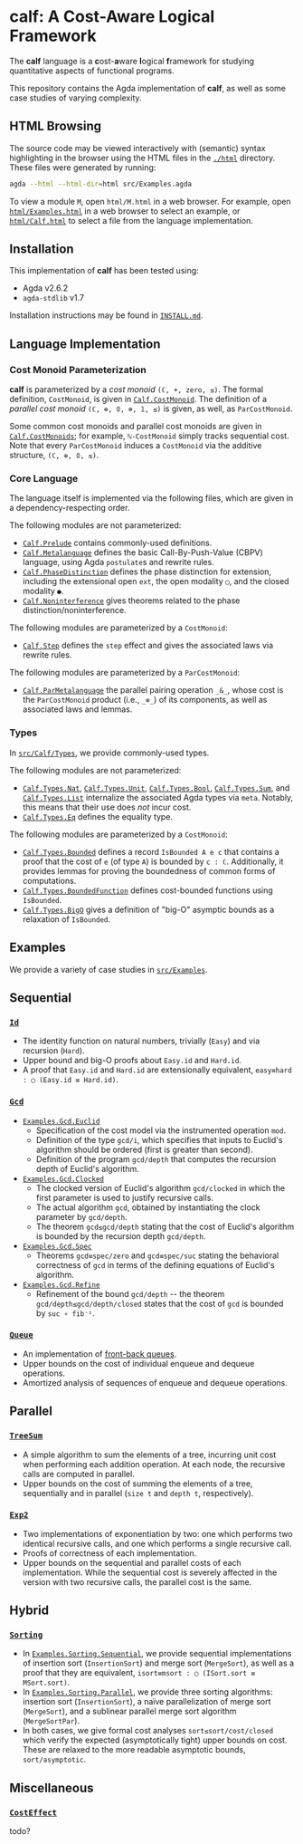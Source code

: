 # **calf**: A Cost-Aware Logical Framework

The **calf** language is a **c**ost-**a**ware **l**ogical **f**ramework for studying quantitative aspects of functional programs.

This repository contains the Agda implementation of **calf**, as well as some case studies of varying complexity.

## HTML Browsing

The source code may be viewed interactively with (semantic) syntax highlighting in the browser using the HTML files in the [`./html`](./html) directory.
These files were generated by running:
```sh
agda --html --html-dir=html src/Examples.agda
```

To view a module `M`, open `html/M.html` in a web browser.
For example, open [`html/Examples.html`](./html/Examples.html) in a web browser to select an example, or [`html/Calf.html`](./html/Calf.html) to select a file from the language implementation.

## Installation

This implementation of **calf** has been tested using:
- Agda v2.6.2
- `agda-stdlib` v1.7

Installation instructions may be found in [`INSTALL.md`](./INSTALL.md).

## Language Implementation

### Cost Monoid Parameterization

**calf** is parameterized by a *cost monoid* `(ℂ, +, zero, ≤)`.
The formal definition, `CostMonoid`, is given in [`Calf.CostMonoid`](./src/Calf/CostMonoid.agda).
The definition of a *parallel cost monoid* `(ℂ, ⊕, 𝟘, ⊗, 𝟙, ≤)` is given, as well, as `ParCostMonoid`.

Some common cost monoids and parallel cost monoids are given in [`Calf.CostMonoids`](./src/Calf/CostMonoids.agda); for example, `ℕ-CostMonoid` simply tracks sequential cost.
Note that every `ParCostMonoid` induces a `CostMonoid` via the additive structure, `(ℂ, ⊕, 𝟘, ≤)`.

### Core Language

The language itself is implemented via the following files, which are given in a dependency-respecting order.

The following modules are not parameterized:
- [`Calf.Prelude`](./src/Calf/Prelude.agda) contains commonly-used definitions.
- [`Calf.Metalanguage`](./src/Calf/Metalanguage.agda) defines the basic Call-By-Push-Value (CBPV) language, using Agda `postulate`s and rewrite rules.
- [`Calf.PhaseDistinction`](./src/Calf/PhaseDistinction.agda) defines the phase distinction for extension, including the extensional open `ext`, the open modality `◯`, and the closed modality `●`.
- [`Calf.Noninterference`](./src/Calf/Noninterference.agda) gives theorems related to the phase distinction/noninterference.

The following modules are parameterized by a `CostMonoid`:
- [`Calf.Step`](./src/Calf/Step.agda) defines the `step` effect and gives the associated laws via rewrite rules.

The following modules are parameterized by a `ParCostMonoid`:
- [`Calf.ParMetalanguage`](./src/Calf/ParMetalanguage.agda) the parallel pairing operation `_&_`, whose cost is the `ParCostMonoid` product (i.e., `_⊗_`) of its components, as well as associated laws and lemmas.

### Types

In [`src/Calf/Types`](./src/Calf/Types), we provide commonly-used types.

The following modules are not parameterized:
- [`Calf.Types.Nat`](./src/Calf/Types/Nat.agda), [`Calf.Types.Unit`](./src/Calf/Types/Unit.agda), [`Calf.Types.Bool`](./src/Calf/Types/Bool.agda), [`Calf.Types.Sum`](./src/Calf/Types/Sum.agda), and [`Calf.Types.List`](./src/Calf/Types/List.agda) internalize the associated Agda types via `meta`.
  Notably, this means that their use does *not* incur cost.
- [`Calf.Types.Eq`](./src/Calf/Types/Eq.agda) defines the equality type.

The following modules are parameterized by a `CostMonoid`:
- [`Calf.Types.Bounded`](./src/Calf/Types/Bounded.agda) defines a record `IsBounded A e c` that contains a proof that the cost of `e` (of type `A`) is bounded by `c : ℂ`.
  Additionally, it provides lemmas for proving the boundedness of common forms of computations.
- [`Calf.Types.BoundedFunction`](./src/Calf/Types/BoundedFunction.agda) defines cost-bounded functions using `IsBounded`.
- [`Calf.Types.BigO`](./src/Calf/Types/BoundedFunction.agda) gives a definition of "big-O" asymptic bounds as a relaxation of `IsBounded`.

## Examples

We provide a variety of case studies in [`src/Examples`](./src/Examples).

## Sequential

### [`Id`](./src/Examples/Id.agda)
- The identity function on natural numbers, trivially (`Easy`) and via recursion (`Hard`).
- Upper bound and big-O proofs about `Easy.id` and `Hard.id`.
- A proof that `Easy.id` and `Hard.id` are extensionally equivalent, `easy≡hard : ◯ (Easy.id ≡ Hard.id)`.

### [`Gcd`](./src/Examples/Gcd.agda)
- [`Examples.Gcd.Euclid`](./src/Examples/Gcd/Euclid.agda)
  - Specification of the cost model via the instrumented operation `mod`.
  - Definition of the type `gcd/i`, which specifies that inputs to Euclid's algorithm should be ordered (first is greater than second).
  - Definition of the program `gcd/depth` that computes the recursion depth of Euclid's algorithm.
- [`Examples.Gcd.Clocked`](./src/Examples/Gcd/Clocked.agda)
  - The clocked version of Euclid's algorithm `gcd/clocked` in which the first parameter is used to justify recursive calls.
  - The actual algorithm `gcd`, obtained by instantiating the clock parameter by `gcd/depth`.
  - The theorem `gcd≤gcd/depth` stating that the cost of Euclid's algorithm is bounded by the recursion depth `gcd/depth`.
- [`Examples.Gcd.Spec`](./src/Examples/Gcd/Spec.agda)
  - Theorems `gcd≡spec/zero` and `gcd≡spec/suc` stating the behavioral correctness of `gcd` in terms of the defining equations of Euclid's algorithm.
- [`Examples.Gcd.Refine`](./src/Examples/Gcd/Refine.agda)
  - Refinement of the bound `gcd/depth` -- the theorem `gcd/depth≤gcd/depth/closed` states that the cost of `gcd` is bounded by `suc ∘ fib⁻¹`.

### [`Queue`](./src/Examples/Queue.agda)
- An implementation of [front-back queues](https://en.wikipedia.org/wiki/Queue_(abstract_data_type)#Amortized_queue).
- Upper bounds on the cost of individual enqueue and dequeue operations.
- Amortized analysis of sequences of enqueue and dequeue operations.

## Parallel

### [`TreeSum`](./src/Examples/TreeSum.agda)
- A simple algorithm to sum the elements of a tree, incurring unit cost when performing each addition operation.
  At each node, the recursive calls are computed in parallel.
- Upper bounds on the cost of summing the elements of a tree, sequentially and in parallel (`size t` and `depth t`, respectively).

### [`Exp2`](./src/Examples/Exp2.agda)
- Two implementations of exponentiation by two: one which performs two identical recursive calls, and one which performs a single recursive call.
- Proofs of correctness of each implementation.
- Upper bounds on the sequential and parallel costs of each implementation.
  While the sequential cost is severely affected in the version with two recursive calls, the parallel cost is the same.

## Hybrid

### [`Sorting`](./src/Examples/Sorting.agda)
- In [`Examples.Sorting.Sequential`](./src/Examples/Sorting/Sequential.agda), we provide sequential implementations of insertion sort (`InsertionSort`) and merge sort (`MergeSort`), as well as a proof that they are equivalent, `isort≡msort : ◯ (ISort.sort ≡ MSort.sort)`.
- In [`Examples.Sorting.Parallel`](./src/Examples/Sorting/Parallel.agda), we provide three sorting algorithms: insertion sort (`InsertionSort`), a naïve parallelization of merge sort (`MergeSort`), and a sublinear parallel merge sort algorithm (`MergeSortPar`).
- In both cases, we give formal cost analyses `sort≤sort/cost/closed` which verify the expected (asymptotically tight) upper bounds on cost. These are relaxed to the more readable asymptotic bounds, `sort/asymptotic`.

## Miscellaneous

### [`CostEffect`](./src/Examples/CostEffect.agda)
todo?
